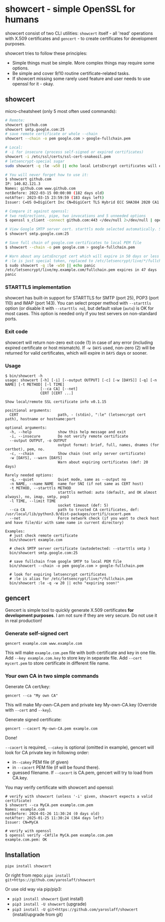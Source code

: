 # showcert - simple OpenSSL for humans

showcert consist of two CLI utilities: `showcert` itself - all 'read' operations with X.509 certificates and `gencert` - to create certificates for development purposes.

showcert tries to follow these principles:
- Simple things must be simple. More complex things may require some options. 
- Be simple and cover 9/10 routine certificate-related tasks.
- If showcert missing some rarely used feature and user needs to use openssl for it - okay.


## showcert
micro-cheatsheet (only 5 most often used commands):
~~~bash
# Remote:
showcert github.com
showcert smtp.google.com:25
# save remote certificate or whole --chain
showcert --chain -o pem google.com > google-fullchain.pem

# Local:
# -i for insecure (process self-signed or expired certificates)
showcert -i /etc/ssl/certs/ssl-cert-snakeoil.pem
# letsencrypt-special sugar
sudo showcert -q :le -w50 || echo local LetsEncrypt certificates will expire in less then 50 days
~~~

~~~bash
# You will never forget how to use it:
$ showcert github.com
IP: 140.82.121.3
Names: github.com www.github.com
notBefore: 2022-03-15 00:00:00 (182 days old)
notAfter: 2023-03-15 23:59:59 (183 days left)
Issuer: C=US O=DigiCert Inc CN=DigiCert TLS Hybrid ECC SHA384 2020 CA1

# Compare it against openssl:
# two redirections, pipe, two invocations and 5 unneeded options
$ openssl s_client -connect github.com:443 </dev/null 2>/dev/null | openssl x509 -inform pem -text

# View Google SMTP server cert. starttls mode selected automatically. Same for POP3/IMAP and any simple TLS service
$ showcert smtp.google.com:25

# Save full chain of google.com certificates to local PEM file
$ showcert --chain -o pem google.com > google-fullchain.pem

# Warn about any LetsEncrypt cert which will expire in 50 days or less
# :le is just special token, replaced to /etc/letsencrypt/live/*/fullchain.pem
$ sudo showcert -q :le -w50 || echo panic
/etc/letsencrypt/live/my.example.com/fullchain.pem expires in 47 days
panic
~~~

### STARTTLS implementation
showcert has built-in support for STARTTLS for SMTP (port 25), POP3 (port 110) and IMAP (port 143). You can select proper method with `--starttls` option (or disable it with `--starttls no`), but default value (`auto`) is OK for most cases. This option is needed only if you test servers on non-standard ports.

### Exit code
showcert will return non-zero exit code (1) in case of any error (including expired certificate or host mismatch).
If `-w DAYS` used, non-zero (2) will be returned for valid certificates, which will expire in `DAYS` days or sooner.

### Usage

~~~shell
$ bin/showcert -h
usage: showcert [-h] [-i] [--output OUTPUT] [-c] [-w [DAYS]] [-q] [-n NAME] [-t METHOD] [-l TIME]
                [--ca CA] [--net]
                CERT [CERT ...]

Show local/remote SSL certificate info v0.1.15

positional arguments:
  CERT                  path, - (stdin), ":le" (letsencrypt cert path), hostname or hostname:port

optional arguments:
  -h, --help            show this help message and exit
  -i, --insecure        Do not verify remote certificate
  --output OUTPUT, -o OUTPUT
                        output format: brief, full, names, dnames (for certbot), pem, no.
  -c, --chain           Show chain (not only server certificate)
  -w [DAYS], --warn [DAYS]
                        Warn about expiring certificates (def: 20 days)

Rarely needed options:
  -q, --quiet           Quiet mode, same as --output no
  -n NAME, --name NAME  name for SNI (if not same as CERT host)
  -t METHOD, --starttls METHOD
                        starttls method: auto (default, and OK almost always), no, imap, smtp, pop3
  -l TIME, --limit TIME
                        socket timeout (def: 5)
  --ca CA               path to trusted CA certificates, def: /usr/local/lib/python3.9/dist-packages/certifi/cacert.pem
  --net                 Force network check (if you want to check host and have file/dir with same name in current directory)

Examples:  
  # just check remote certificate
  bin/showcert example.com

  # check SMTP server certificate (autodetected: --starttls smtp )
  bin/showcert smtp.google.com:25

  # save fullchain from google SMTP to local PEM file
  bin/showcert --chain -o pem google.com > google-fullchain.pem
  
  # look for expiring letsencrypt certificates 
  # :le is alias for /etc/letsencrypt/live/*/fullchain.pem 
  bin/showcert :le -q -w 20 || echo "expiring soon!"
~~~

## gencert
Gencert is simple tool to quickly generate X.509 certificates **for development purposes**.
I am not sure if they are very secure. Do not use it in real production!

### Generate self-signed cert
~~~shell
gencert example.com www.example.com
~~~
This will make `example.com.pem` file with both certificate and key in one file. Add `--key example.com.key` to store key in separate file. Add `--cert mycert.pem` to store certificate in different file name.

### Your own CA in two simple commands
Generate CA cert/key:
~~~shell
gencert --ca "My own CA"
~~~
This will make My-own-CA.pem and private key My-own-CA.key (Override with `--cert` and `--key`).

Generate signed certificate:
~~~shell
gencert --cacert My-own-CA.pem example.com
~~~
Done!

`--cacert` is required, `--cakey` is optional (omitted in example), gencert will look for CA private key in following order:
- in`--cakey` PEM file (if given)
- in `--cacert` PEM file (if will be found there). 
- guessed filename. If `--cacert` is CA.pem, gencert will try to load from CA.key.


You may verify certificate with showcert and openssl:
~~~shell
# verify with showcert (unless '-i' given, showcert expects a valid certificate)
$ showcert --ca MyCA.pem example.com.pem
Names: example.com
notBefore: 2024-01-26 11:30:24 (0 days old)
notAfter: 2025-01-25 11:30:24 (364 days left)
Issuer: CN=MyCA

# verify with openssl
$ openssl verify -CAfile MyCA.pem example.com.pem 
example.com.pem: OK
~~~

## Installation
`pipx install showcert`

Or right from repo: `pipx install git+https://github.com/yaroslaff/showcert` 

Or use old way via pip/pip3:
- `pip3 install showcert` (just install)
- `pip3 install -U showcert` (upgrade)
- `pip3 install -U git+https://github.com/yaroslaff/showcert` (install/upgrade from git)
